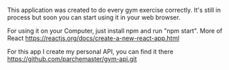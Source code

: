 This application was created to do every gym exercise correctly. It's still in process but soon you can start using it in your web browser. 

For using it on your Computer, just install npm and run "npm start".  More of React https://reactjs.org/docs/create-a-new-react-app.html

For this app I create my personal API, you can find it there https://github.com/parchemaster/gym-api.git
